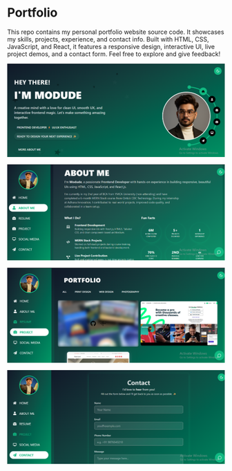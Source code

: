 # Portfolio
This repo contains my personal portfolio website source code. It showcases my skills, projects, experience, and contact info. Built with HTML, CSS, JavaScript, and React, it features a responsive design, interactive UI, live project demos, and a contact form. Feel free to explore and give feedback!


![Project Screenshot](src/assets/Image/Portfolio1.png)

![Project Screenshot](src/assets/Image/about.png)

![Project Screenshot](src/assets/Image/Project.png)

![Project Screenshot](src/assets/Image/Contact.png)
